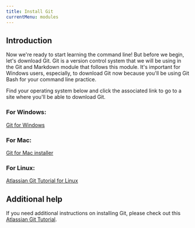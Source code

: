 ```yaml
---
title: Install Git
currentMenu: modules
---
```


## Introduction  

Now we're ready to start learning the command line! But before we begin, let's download Git. Git is a version control system that we will be using in the Git and Markdown module that follows this module. It's important for Windows users, especially, to download Git now because you'll be using Git Bash for your command line practice.  

Find your operating system below and click the associated link to go to a site where you'll be able to download Git.  

### For Windows:  

[Git for Windows](https://git-for-windows.github.io/)

### For Mac:  

[Git for Mac installer](https://sourceforge.net/projects/git-osx-installer/files/)

### For Linux:  

[Atlassian Git Tutorial for Linux](https://www.atlassian.com/git/tutorials/install-git#linux)

## Additional help  

If you need additional instructions on installing Git, please check out this [Atlassian Git Tutorial](https://www.atlassian.com/git/tutorials/install-git).   